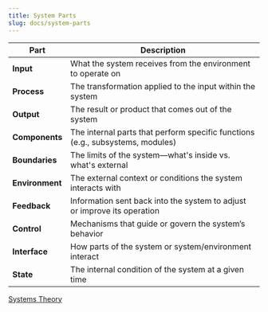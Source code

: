 ```yaml
---
title: System Parts
slug: docs/system-parts
---
```




| **Part**        | **Description**                                                                |
| --------------- | ------------------------------------------------------------------------------ |
| **Input**       | What the system receives from the environment to operate on                    |
| **Process**     | The transformation applied to the input within the system                      |
| **Output**      | The result or product that comes out of the system                             |
| **Components**  | The internal parts that perform specific functions (e.g., subsystems, modules) |
| **Boundaries**  | The limits of the system—what's inside vs. what's external                     |
| **Environment** | The external context or conditions the system interacts with                   |
| **Feedback**    | Information sent back into the system to adjust or improve its operation       |
| **Control**     | Mechanisms that guide or govern the system’s behavior                          |
| **Interface**   | How parts of the system or system/environment interact                         |
| **State**       | The internal condition of the system at a given time                           |

[Systems Theory](https://en.wikipedia.org/wiki/Systems_theory)